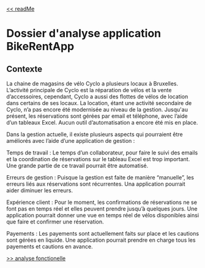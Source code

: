[<< readMe](../ReadMe.md)
# Dossier d'analyse application BikeRentApp #
## Contexte ##

La chaine de magasins de vélo Cyclo a plusieurs locaux à Bruxelles. L’activité principale de Cyclo est la réparation de vélos et la vente d’accessoires, cependant, Cyclo a aussi des flottes de vélos de location dans certains de ses locaux. La location, étant une activité secondaire de Cyclo, n’a pas encore été modernisée au niveau de la gestion. Jusqu'au présent, les réservations sont gérées par email et téléphone, avec l’aide d’un tableaux Excel. Aucun outil d’automatisation a encore été mis en place.  

Dans la gestion actuelle, il existe plusieurs aspects qui pourraient être améliorés avec l’aide d’une application de gestion :  

Temps de travail : Le temps d’un collaborateur, pour faire le suivi des emails et la coordination de réservations sur le tableau Excel est trop important. Une grande partie de ce travail pourrait être automatisé. 

Erreurs de gestion : Puisque la gestion est faite de manière “manuelle”, les erreurs liés aux réservations sont récurrentes. Una application pourrait aider diminuer les erreurs.   

Expérience client : Pour le moment, les confirmations de réservations ne se font pas en temps réel et elles peuvent prendre jusqu’à quelques jours. Une application pourrait donner une vue en temps réel de vélos disponibles ainsi que faire et confirmer une réservation.  

Payements : Les payements sont actuellement faits sur place et les cautions sont gérées en liquide. Une application pourrait prendre en charge tous les payements et cautions en avance. 

[>> analyse fonctionelle](02-analyse-fonctionelle.md)
